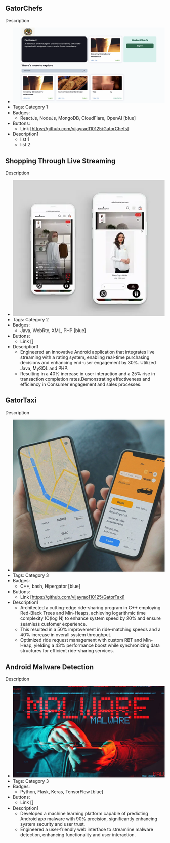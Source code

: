 ## GatorChefs
Description
- ![600x200](../assets/gatorchefs.png)
- Tags: Category 1
- Badges:
  - ReactJs, NodeJs, MongoDB, CloudFlare, OpenAI [blue]
- Buttons:
  - Link [https://github.com/vijayrao110125/GatorChefs]
- Description1
  - list 1
  - list 2

## Shopping Through Live Streaming
Description
- ![600x200](../assets/shopping.png)
- Tags: Category 2
- Badges:
  - Java, WebRtc, XML, PHP [blue]
- Buttons:
  - Link []
- Description1
  - Engineered an innovative Android application that integrates live streaming with a rating system, enabling real-time purchasing decisions and enhancing end-user engagement by 30%. Utilized Java, MySQL and PHP.
  - Resulting in a 40% increase in user interaction and a 25% rise in transaction completion rates.Demonstrating effectiveness and efficiency in Consumer engagement and sales processes.

## GatorTaxi
Description
- ![600x200](../assets/ride.jpeg)
- Tags: Category 3
- Badges:
  - C++, bash, Hipergator [blue]
- Buttons:
  - Link [https://github.com/vijayrao110125/GatorTaxi]
- Description1
  - Architected a cutting-edge ride-sharing program in C++ employing Red-Black Trees and Min-Heaps, achieving logarithmic time complexity (O(log N) to enhance system speed by 20% and ensure seamless customer experience.
  - This resulted in a 50% improvement in ride-matching speeds and a 40% increase in overall system throughput.
  - Optimized ride request management with custom RBT and Min-Heap, yielding a 43% performance boost while synchronizing data structures for efficient ride-sharing services.

## Android Malware Detection
Description
- ![600x200](../assets/malware-android.jpg)
- Tags: Category 3
- Badges:
  - Python, Flask, Keras, TensorFlow [blue]
- Buttons:
  - Link []
- Description1
  - Developed a machine learning platform capable of predicting Android app malware with 90% precision, significantly enhancing system security and user trust.
  - Engineered a user-friendly web interface to streamline malware detection, enhancing functionality and user interaction.